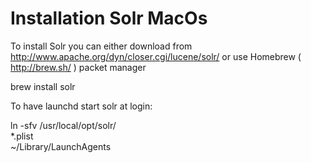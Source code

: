 <!--
created_at: '2015-06-10 17:00:53'
updated_at: '2015-08-18 14:22:29'
authors:
    - 'Mikhail Kamarouski'
tags:
    - 'Search using Solr'
-->

Installation Solr MacOs
=======================

To install Solr you can either download from http://www.apache.org/dyn/closer.cgi/lucene/solr/ or use Homebrew ( http://brew.sh/ ) packet manager

brew install solr

To have launchd start solr at login:

ln -sfv /usr/local/opt/solr/<br/>
*.plist <br/>
~/Library/LaunchAgents


